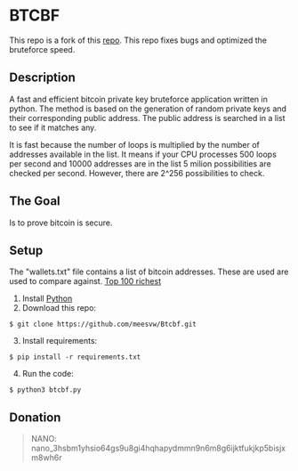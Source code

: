 # BTCBF                                                                
This repo is a fork of this [repo](https://github.com/vlnahp/Btcbf). This repo fixes bugs and optimized the bruteforce speed.

## **Description**

A fast and efficient bitcoin private key bruteforce application written in python. The method is based on the generation of random private keys and their corresponding public address. The public address is searched in a list to see if it matches any.

It is fast because the number of loops is multiplied by the number of addresses available in the list. It means if your CPU processes 500 loops per second and 10000 addresses are in the list 5 milion possibilities are checked per second. However, there are 2^256 possibilities to check.  

## The Goal
Is to prove bitcoin is secure.

## **Setup**

The "wallets.txt" file contains a list of bitcoin addresses. These are used are used to compare against. [Top 100 richest](https://bitinfocharts.com/top-100-richest-bitcoin-addresses.html)

1. Install [Python](https://www.python.org/downloads/)
2. Download this repo:

`$ git clone https://github.com/meesvw/Btcbf.git`

3. Install requirements:

`$ pip install -r requirements.txt`

4. Run the code:

`$ python3 btcbf.py`

## **Donation**
> NANO: nano_3hsbm1yhsio64gs9u8gi4hqhapydmmn9n6m8g6ijktfukjkp5bisjxm8wh6r
